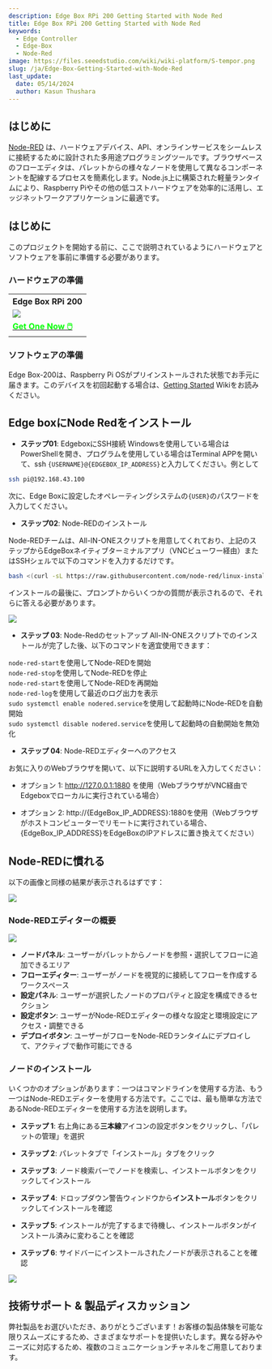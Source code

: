 ```yaml
---
description: Edge Box RPi 200 Getting Started with Node Red 
title: Edge Box RPi 200 Getting Started with Node Red 
keywords:
  - Edge Controller
  - Edge-Box
  - Node-Red
image: https://files.seeedstudio.com/wiki/wiki-platform/S-tempor.png
slug: /ja/Edge-Box-Getting-Started-with-Node-Red
last_update:
  date: 05/14/2024
  author: Kasun Thushara
---
```

## はじめに

[Node-RED](https://nodered.org/) は、ハードウェアデバイス、API、オンラインサービスをシームレスに接続するために設計された多用途プログラミングツールです。ブラウザベースのフローエディタは、パレットからの様々なノードを使用して異なるコンポーネントを配線するプロセスを簡素化します。Node.js上に構築された軽量ランタイムにより、Raspberry Piやその他の低コストハードウェアを効率的に活用し、エッジネットワークアプリケーションに最適です。

## はじめに

このプロジェクトを開始する前に、ここで説明されているようにハードウェアとソフトウェアを事前に準備する必要があります。

### ハードウェアの準備

<div class="table-center">
 <table class="table-nobg">
    <tr class="table-trnobg">
      <th class="table-trnobg">Edge Box RPi 200</th>
  </tr>
    <tr class="table-trnobg"></tr>
  <tr class="table-trnobg">
   <td class="table-trnobg"><div style={{textAlign:'center'}}><img src="https://media-cdn.seeedstudio.com/media/catalog/product/cache/bb49d3ec4ee05b6f018e93f896b8a25d/1/-/1-102991599_edgebox-rpi-200-first.jpg" style={{width:300, height:'auto'}}/></div></td>
  </tr>
    <tr class="table-trnobg"></tr>
  <tr class="table-trnobg">
   <td class="table-trnobg"><div class="get_one_now_container" style={{textAlign: 'center'}}><a class="get_one_now_item" href="https://www.seeedstudio.com/EdgeBox-RPi-200-CM4104016-p-5486.html" target="_blank">
              <strong><span><font color={'FFFFFF'} size={"4"}> Get One Now 🖱️</font></span></strong>
          </a></div></td>
        </tr>
    </table>
</div>

### ソフトウェアの準備

Edge Box-200は、Raspberry Pi OSがプリインストールされた状態でお手元に届きます。このデバイスを初回起動する場合は、[Getting Started](https://wiki.seeedstudio.com/Edge_Box_introduction/) Wikiをお読みください。

## Edge boxにNode Redをインストール

- **ステップ01**: EdgeboxにSSH接続
Windowsを使用している場合はPowerShellを開き、プログラムを使用している場合はTerminal APPを開いて、ssh `{USERNAME}@{EDGEBOX_IP_ADDRESS}`と入力してください。例として

```sh
ssh pi@192.168.43.100
```

次に、Edge Boxに設定したオペレーティングシステムの`{USER}`のパスワードを入力してください。

- **ステップ02**: Node-REDのインストール

Node-REDチームは、All-IN-ONEスクリプトを用意してくれており、上記のステップからEdgeBoxネイティブターミナルアプリ（VNCビューワー経由）またはSSHシェルで以下のコマンドを入力するだけです。

```sh
bash <(curl -sL https://raw.githubusercontent.com/node-red/linux-installers/master/deb/update-nodejs-and-nodered)
```

インストールの最後に、プロンプトからいくつかの質問が表示されるので、それらに答える必要があります。

<div style={{textAlign:'center'}}><img src="https://files.seeedstudio.com/wiki/Edge_Box/nodered/nodered.PNG" style={{width:600, height:'auto'}}/></div>

- **ステップ 03**: Node-Redのセットアップ
All-IN-ONEスクリプトでのインストールが完了した後、以下のコマンドを適宜使用できます：

`node-red-start`を使用してNode-REDを開始<br />
`node-red-stop`を使用してNode-REDを停止<br />
`node-red-start`を使用してNode-REDを再開始<br />
`node-red-log`を使用して最近のログ出力を表示<br />
`sudo systemctl enable nodered.service`を使用して起動時にNode-REDを自動開始<br />
`sudo systemctl disable nodered.service`を使用して起動時の自動開始を無効化<br />

- **ステップ 04**: Node-REDエディターへのアクセス

お気に入りのWebブラウザを開いて、以下に説明するURLを入力してください：

- オプション 1: http://127.0.0.1:1880 を使用（WebブラウザがVNC経由でEdgeboxでローカルに実行されている場合）

- オプション 2: http://\{EdgeBox_IP_ADDRESS\}:1880を使用（Webブラウザがホストコンピューターでリモートに実行されている場合、\{EdgeBox_IP_ADDRESS\}をEdgeBoxのIPアドレスに置き換えてください）

## Node-REDに慣れる

以下の画像と同様の結果が表示されるはずです：

<div style={{textAlign:'center'}}><img src="https://files.seeedstudio.com/wiki/Edge_Box/nodered/noderedinterface.PNG" style={{width:600, height:'auto'}}/></div>

### Node-REDエディターの概要

<div style={{textAlign:'center'}}><img src="https://files.seeedstudio.com/wiki/Edge_Box/nodered/node-editor.png" style={{width:600, height:'auto'}}/></div>

- **ノードパネル**: ユーザーがパレットからノードを参照・選択してフローに追加できるエリア
- **フローエディター**: ユーザーがノードを視覚的に接続してフローを作成するワークスペース
- **設定パネル**: ユーザーが選択したノードのプロパティと設定を構成できるセクション
- **設定ボタン**: ユーザーがNode-REDエディターの様々な設定と環境設定にアクセス・調整できる
- **デプロイボタン**: ユーザーがフローをNode-REDランタイムにデプロイして、アクティブで動作可能にできる

### ノードのインストール

いくつかのオプションがあります：一つはコマンドラインを使用する方法、もう一つはNode-REDエディターを使用する方法です。ここでは、最も簡単な方法であるNode-REDエディターを使用する方法を説明します。

- **ステップ 1**: 右上角にある**三本線**アイコンの設定ボタンをクリックし、「パレットの管理」を選択

- **ステップ 2**: パレットタブで「インストール」タブをクリック

- **ステップ 3**: ノード検索バーでノードを検索し、インストールボタンをクリックしてインストール

- **ステップ 4**: ドロップダウン警告ウィンドウから**インストール**ボタンをクリックしてインストールを確認

- **ステップ 5**: インストールが完了するまで待機し、インストールボタンがインストール済みに変わることを確認

- **ステップ 6**: サイドバーにインストールされたノードが表示されることを確認

<div style={{textAlign:'center'}}><img src="https://files.seeedstudio.com/wiki/Edge_Box/nodered/nodered-edgebox1.gif" style={{width:800, height:'auto'}}/></div>

## 技術サポート & 製品ディスカッション

弊社製品をお選びいただき、ありがとうございます！お客様の製品体験を可能な限りスムーズにするため、さまざまなサポートを提供いたします。異なる好みやニーズに対応するため、複数のコミュニケーションチャネルをご用意しております。

<div class="button_tech_support_container">
<a href="https://forum.seeedstudio.com/" class="button_forum"></a>
<a href="https://www.seeedstudio.com/contacts" class="button_email"></a>
</div>

<div class="button_tech_support_container">
<a href="https://discord.gg/eWkprNDMU7" class="button_discord"></a>
<a href="https://github.com/Seeed-Studio/wiki-documents/discussions/69" class="button_discussion"></a>
</div>
